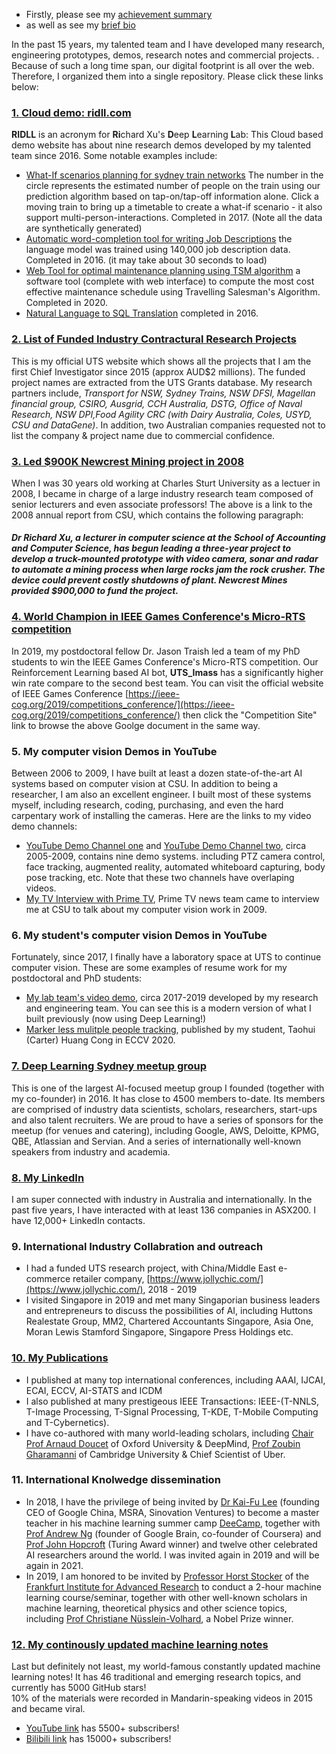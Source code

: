 * Firstly, please see my [achievement summary](https://github.com/roboticcam/files/blob/main/summary.pdf)
* as well as see my [brief bio](https://github.com/roboticcam/files/blob/main/bio.pdf)

In the past 15 years, my talented team and I have developed many research, engineering prototypes, demos, research notes and commercial projects. . Because of such a long time span, our digital footprint is all over the web. Therefore, I organized them into a single repository. Please click these links below:

### [1. Cloud demo: ridll.com](http://ridll.com) ###
**RIDLL** is an acronym for **Ri**chard Xu's **D**eep **L**earning **L**ab: This Cloud based demo website has about nine research demos developed by my talented team since 2016. Some notable examples include:  
* [What-If scenarios planning for sydney train networks](http://ridll.com/foresight/) The number in the circle represents the estimated number of people on the train using our prediction algorithm based on tap-on/tap-off information alone. Click a moving train to bring up a timetable to create a what-if scenario - it also support multi-person-interactions. Completed in 2017. (Note all the data are synthetically generated)
* [Automatic word-completion tool for writing Job Descriptions](http://ridll.com/jobgenerator/) the language model was trained using 140,000 job description data. Completed in 2016. (it may take about 30 seconds to load)
* [Web Tool for optimal maintenance planning using TSM algorithm](http://ridll.com/activequery/) a software tool (complete with web interface) to compute the most cost effective maintenance schedule using Travelling Salesman's Algorithm. Completed in 2020.
* [Natural Language to SQL Translation](http://ridll.com/nlp2sql/) completed in 2016.

### [2. List of Funded Industry Contractural Research Projects](https://profiles.uts.edu.au/YiDa.Xu/grants) ###
This is my official UTS website which shows all the projects that I am the first Chief Investigator since 2015 (approx AUD$2 millions). The funded project names are extracted from the UTS Grants database. My research partners include, *Transport for NSW, Sydney Trains, NSW DFSI, Magellan financial group, CSIRO, Ausgrid, CCH Australia, DSTG, Office of Naval Research, NSW DPI,Food Agility CRC (with Dairy Australia, Coles, USYD, CSU and DataGene)*. In addition, two Australian companies requested not to list the company & project name due to commercial confidence.

### [3. Led $900K Newcrest Mining project in 2008](https://cdn.csu.edu.au/__data/assets/pdf_file/0005/2930594/AR08.pdf) ###
When I was 30 years old working at Charles Sturt University as a lectuer in 2008, I became in charge of a large industry research team composed of senior lecturers and even associate professors! The above is a link to the 2008 annual report from CSU, which contains the following paragraph:
#### *Dr Richard Xu, a lecturer in computer science at the School of Accounting and Computer Science, has begun leading a three-year project to develop a truck-mounted prototype with video camera, sonar and radar to automate a mining process when large rocks jam the rock crusher. The device could prevent costly shutdowns of plant. Newcrest Mines provided $900,000 to fund the project.* ####

### [4. World Champion in IEEE Games Conference's Micro-RTS competition](https://sites.google.com/site/micrortsaicompetition/competition-results/2019-cog-results) ###
In 2019, my postdoctoral fellow Dr. Jason Traish led a team of my PhD students to win the IEEE Games Conference's Micro-RTS competition. Our Reinforcement Learning based AI bot, **UTS_Imass** has a significantly higher win rate compare to the second best team. 
You can visit the official website of IEEE Games Conference [https://ieee-cog.org/2019/competitions_conference/](https://ieee-cog.org/2019/competitions_conference/) then click the "Competition Site" link to browse the above Goolge document in the same way.

### 5. My computer vision Demos in YouTube ###
Between 2006 to 2009, I have built at least a dozen state-of-the-art AI systems based on computer vision at CSU. In addition to being a researcher, I am also an excellent engineer. I built most of these systems myself, including research, coding, purchasing, and even the hard carpentary work of installing the cameras. Here are the links to my video demo channels:

* [YouTube Demo Channel one](https://www.youtube.com/channel/UC-k-IImevvnN1J6fYhJMA4Q) and [YouTube Demo Channel two](https://www.youtube.com/channel/UC6U2WWd9xHebIpwCkGDZLkg), circa 2005-2009, contains nine demo systems. including PTZ camera control, face tracking, augmented reality, automated whiteboard capturing, body pose tracking, etc. Note that these two channels have overlaping videos.
* [My TV Interview with Prime TV](https://www.youtube.com/watch?v=49pYnRuWAaw), Prime TV news team came to interview me at CSU to talk about my computer vision work in 2009.

### 6. My student's computer vision Demos in YouTube ###
Fortunately, since 2017, I finally have a laboratory space at UTS to continue computer vision. These are some examples of resume work for my postdoctoral and PhD students:

* [My lab team's video demo](https://www.youtube.com/channel/UChLPFBeNlA0arPTrCor3tTg), circa 2017-2019 developed by my research and engineering team. You can see this is a modern version of what I built previously (now using Deep Learning!)
* [Marker less mulitple people tracking](https://www.youtube.com/watch?v=K-ivo10gvUo), published by my student, Taohui (Carter) Huang Cong in ECCV 2020.

### [7. Deep Learning Sydney meetup group](https://www.meetup.com/Deep-Learning-Sydney/) ###
This is one of the largest AI-focused meetup group I founded (together with my co-founder) in 2016. It has close to 4500 members to-date. Its members are comprised of industry data scientists, scholars, researchers, start-ups and also talent recruiters. We are proud to have a series of sponsors for the meetup (for venues and catering), including Google, AWS, Deloitte, KPMG, QBE, Atlassian and Servian. And a series of internationally well-known speakers from industry and academia.

### [8. My LinkedIn](https://www.linkedin.com/in/richard-xu-0221a943/) ###
I am super connected with industry in Australia and internationally. In the past five years, I have interacted with at least 136 companies in ASX200. I have 12,000+ LinkedIn contacts.

### 9. International Industry Collabration and outreach ###
* I had a funded UTS research project, with China/Middle East e-commerce retailer company, [https://www.jollychic.com/](https://www.jollychic.com/), 2018 - 2019
* I visited Singapore in 2019 and met many Singaporian business leaders and entrepreneurs to discuss the possibilities of AI, including Huttons Realestate Group, MM2, Chartered Accountants Singapore, Asia One, Moran Lewis Stamford Singapore, Singapore Press Holdings etc.

### [10. My Publications](https://scholar.google.com.au/citations?user=ykOUWa4AAAAJ&hl=en) ###
* I published at many top international conferences, including AAAI, IJCAI, ECAI, ECCV, AI-STATS and ICDM 
* I also published at many prestigeous IEEE Transactions: IEEE-(T-NNLS, T-Image Processing, T-Signal Processing, T-KDE, T-Mobile Computing and T-Cybernetics).
* I have co-authored with many world-leading scholars, including [Chair Prof Arnaud Doucet](http://www.stats.ox.ac.uk/~doucet/) of Oxford University & DeepMind, [Prof Zoubin Gharamanni](http://mlg.eng.cam.ac.uk/zoubin/) of Cambridge University & Chief Scientist of Uber.

### 11. International Knolwedge dissemination ###
* In 2018, I have the privilege of being invited by [Dr Kai-Fu Lee](https://en.wikipedia.org/wiki/Kai-Fu_Lee) (founding CEO of Google China, MSRA, Sinovation Ventures) to become a master teacher in his machine learning summer camp [DeeCamp](https://deecamp.com/), together with [Prof Andrew Ng](https://en.wikipedia.org/wiki/Andrew_Ng) (founder of Google Brain, co-founder of Coursera) and [Prof John Hopcroft](https://en.wikipedia.org/wiki/John_Hopcroft) (Turing Award winner) and twelve other celebrated AI researchers around the world. I was invited again in 2019 and will be again in 2021.
* In 2019, I am honored to be invited by [Professor Horst Stocker](https://www.fias.science/de/fellows/detail/stoecker-horst/) of the [Frankfurt Institute for Advanced Research](https://www.fias.science/) to conduct a 2-hour machine learning course/seminar, together with other well-known scholars in machine learning, theoretical physics and other science topics, including [Prof Christiane Nüsslein-Volhard](https://en.wikipedia.org/wiki/Christiane_N%C3%BCsslein-Volhard), a Nobel Prize winner.

### [12. My continously updated machine learning notes](https://github.com/roboticcam/machine-learning-notes) ###
Last but definitely not least, my world-famous constantly updated machine learning notes! It has 46 traditional and emerging research topics, and currently has 5000 GitHub stars!  
10% of the materials were recorded in Mandarin-speaking videos in 2015 and became viral.
* [YouTube link](https://www.youtube.com/channel/UConITmGn5PFr0hxTI2tWD4Q) has 5500+ subscribers!
* [Bilibili link](https://space.bilibili.com/327617676/) has 15000+ subscribers!
